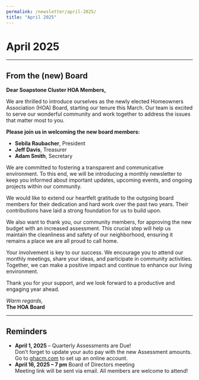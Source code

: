 ```yaml
---
permalink: /newsletter/april-2025/
title: "April 2025"
---
```


# April 2025

---

## From the (new) Board

**Dear Soapstone Cluster HOA Members,**

We are thrilled to introduce ourselves as the newly elected Homeowners Association (HOA) Board, starting our tenure this March. Our team is excited to serve our wonderful community and work together to address the issues that matter most to you.

**Please join us in welcoming the new board members:**

- **Sebila Raubacher**, President
- **Jeff Davis**, Treasurer
- **Adam Smith**, Secretary

We are committed to fostering a transparent and communicative environment. To this end, we will be introducing a monthly newsletter to keep you informed about important updates, upcoming events, and ongoing projects within our community.

We would like to extend our heartfelt gratitude to the outgoing board members for their dedication and hard work over the past two years. Their contributions have laid a strong foundation for us to build upon.

We also want to thank you, our community members, for approving the new budget with an increased assessment. This crucial step will help us maintain the cleanliness and safety of our neighborhood, ensuring it remains a place we are all proud to call home.

Your involvement is key to our success. We encourage you to attend our monthly meetings, share your ideas, and participate in community activities. Together, we can make a positive impact and continue to enhance our living environment.

Thank you for your support, and we look forward to a productive and engaging year ahead.

*Warm regards,*  
**The HOA Board**

---

## Reminders

- **April 1, 2025** – Quarterly Assessments are Due!  
  Don’t forget to update your auto pay with the new Assessment amounts. Go to [ghacm.com](https://ghacm.com) to set up an online account.
- **April 16, 2025 – 7 pm** Board of Directors meeting  
  Meeting link will be sent via email. All members are welcome to attend!


